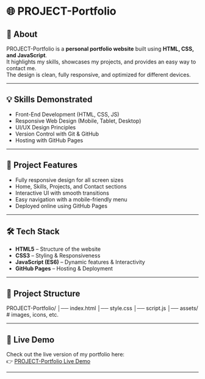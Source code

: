 # 🌐 PROJECT-Portfolio  

## 📖 About  
PROJECT-Portfolio is a **personal portfolio website** built using **HTML, CSS, and JavaScript**.  
It highlights my skills, showcases my projects, and provides an easy way to contact me.  
The design is clean, fully responsive, and optimized for different devices.  

---

## 💡 Skills Demonstrated  
- Front-End Development (HTML, CSS, JS)  
- Responsive Web Design (Mobile, Tablet, Desktop)  
- UI/UX Design Principles  
- Version Control with Git & GitHub  
- Hosting with GitHub Pages  

---

## 🚀 Project Features  
- Fully responsive design for all screen sizes  
- Home, Skills, Projects, and Contact sections  
- Interactive UI with smooth transitions  
- Easy navigation with a mobile-friendly menu  
- Deployed online using GitHub Pages  

---

## 🛠️ Tech Stack  
- **HTML5** – Structure of the website  
- **CSS3** – Styling & Responsiveness  
- **JavaScript (ES6)** – Dynamic features & Interactivity  
- **GitHub Pages** – Hosting & Deployment  

---

## 📂 Project Structure  

PROJECT-Portfolio/
│── index.html
│── style.css
│── script.js
│── assets/      # images, icons, etc.

---

## 🔗 Live Demo  
Check out the live version of my portfolio here:  
👉 [PROJECT-Portfolio Live Demo](https://ramanathan77.github.io/Portfolio/)

---
